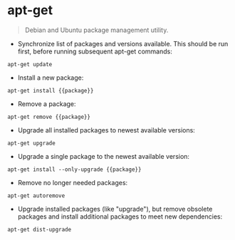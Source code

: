 # apt-get

> Debian and Ubuntu package management utility.

- Synchronize list of packages and versions available. This should be run first, before running subsequent apt-get commands:

`apt-get update`

- Install a new package:

`apt-get install {{package}}`

- Remove a package:

`apt-get remove {{package}}`

- Upgrade all installed packages to newest available versions:

`apt-get upgrade`

- Upgrade a single package to the newest available version:

`apt-get install --only-upgrade {{package}}`

- Remove no longer needed packages:

`apt-get autoremove`

- Upgrade installed packages (like "upgrade"), but remove obsolete packages and install additional packages to meet new dependencies:

`apt-get dist-upgrade`

